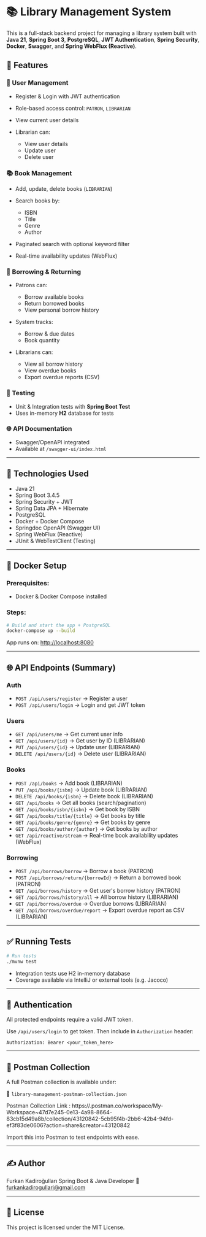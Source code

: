 # 📚 Library Management System

This is a full-stack backend project for managing a library system built with **Java 21**, **Spring Boot 3**, **PostgreSQL**, **JWT Authentication**, **Spring Security**, **Docker**, **Swagger**, and **Spring WebFlux (Reactive)**.

## 🔧 Features

### 📌 User Management

* Register & Login with JWT authentication
* Role-based access control: `PATRON`, `LIBRARIAN`
* View current user details
* Librarian can:

  * View user details
  * Update user
  * Delete user

### 📚 Book Management

* Add, update, delete books (`LIBRARIAN`)
* Search books by:

  * ISBN
  * Title
  * Genre
  * Author
* Paginated search with optional keyword filter
* Real-time availability updates (WebFlux)

### 📖 Borrowing & Returning

* Patrons can:

  * Borrow available books
  * Return borrowed books
  * View personal borrow history
* System tracks:

  * Borrow & due dates
  * Book quantity
* Librarians can:

  * View all borrow history
  * View overdue books
  * Export overdue reports (CSV)

### 🧪 Testing

* Unit & Integration tests with **Spring Boot Test**
* Uses in-memory **H2** database for tests

### 🌐 API Documentation

* Swagger/OpenAPI integrated
* Available at `/swagger-ui/index.html`

---

## 🚀 Technologies Used

* Java 21
* Spring Boot 3.4.5
* Spring Security + JWT
* Spring Data JPA + Hibernate
* PostgreSQL
* Docker + Docker Compose
* Springdoc OpenAPI (Swagger UI)
* Spring WebFlux (Reactive)
* JUnit & WebTestClient (Testing)

---

## 🐳 Docker Setup

### Prerequisites:

* Docker & Docker Compose installed

### Steps:

```bash
# Build and start the app + PostgreSQL
docker-compose up --build
```

App runs on: [http://localhost:8080](http://localhost:8080)

---

## 🌐 API Endpoints (Summary)

### Auth

* `POST /api/users/register` → Register a user
* `POST /api/users/login` → Login and get JWT token

### Users

* `GET /api/users/me` → Get current user info
* `GET /api/users/{id}` → Get user by ID (LIBRARIAN)
* `PUT /api/users/{id}` → Update user (LIBRARIAN)
* `DELETE /api/users/{id}` → Delete user (LIBRARIAN)

### Books

* `POST /api/books` → Add book (LIBRARIAN)
* `PUT /api/books/{isbn}` → Update book (LIBRARIAN)
* `DELETE /api/books/{isbn}` → Delete book (LIBRARIAN)
* `GET /api/books` → Get all books (search/pagination)
* `GET /api/books/isbn/{isbn}` → Get book by ISBN
* `GET /api/books/title/{title}` → Get books by title
* `GET /api/books/genre/{genre}` → Get books by genre
* `GET /api/books/author/{author}` → Get books by author
* `GET /api/reactive/stream` → Real-time book availability updates (WebFlux)

### Borrowing

* `POST /api/borrows/borrow` → Borrow a book (PATRON)
* `POST /api/borrows/return/{borrowId}` → Return a borrowed book (PATRON)
* `GET /api/borrows/history` → Get user's borrow history (PATRON)
* `GET /api/borrows/history/all` → All borrow history (LIBRARIAN)
* `GET /api/borrows/overdue` → Overdue borrows (LIBRARIAN)
* `GET /api/borrows/overdue/report` → Export overdue report as CSV (LIBRARIAN)

---

## ✅ Running Tests

```bash
# Run tests
./mvnw test
```

* Integration tests use H2 in-memory database
* Coverage available via IntelliJ or external tools (e.g. Jacoco)

---

## 🔐 Authentication

All protected endpoints require a valid JWT token.

Use `/api/users/login` to get token. Then include in `Authorization` header:

```
Authorization: Bearer <your_token_here>
```

---

## 📂 Postman Collection

A full Postman collection is available under:

📁 `library-management-postman-collection.json`

Postman Collection Link : https://.postman.co/workspace/My-Workspace~47d7e245-0e13-4a98-8664-83cb15d49a8b/collection/43120842-5cb95f4b-2bb6-42b4-94fd-ef3f83de0606?action=share&creator=43120842

Import this into Postman to test endpoints with ease.

---

## ✍️ Author

Furkan Kadiroğulları
Spring Boot & Java Developer
📧 [furkankadirogullari@gmail.com](mailto:furkankadirogullari@gmail.com)

---

## 📜 License

This project is licensed under the MIT License.

